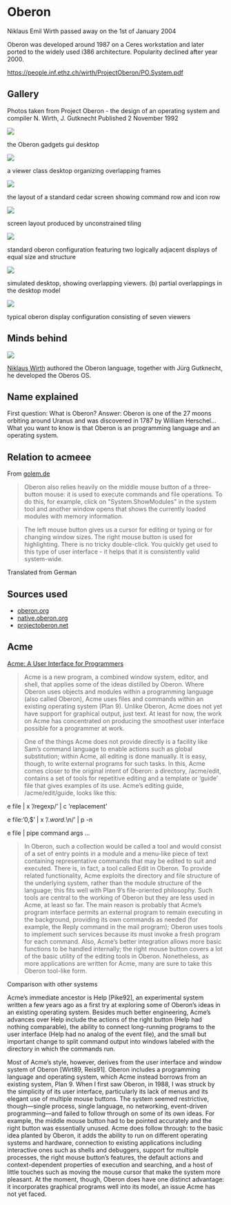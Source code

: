 # Oberon

Niklaus Emil Wirth passed away on the 1st of January 2004

Oberon was developed around 1987 on a Ceres workstation and later ported to the widely used i386 architecture. Popularity declined after year 2000.

https://people.inf.ethz.ch/wirth/ProjectOberon/PO.System.pdf

## Gallery

Photos taken from Project Oberon - the design of an operating system and compiler
N. Wirth, J. Gutknecht
Published 2 November 1992

<img src=/pub/pix/oberon1.avif>

the Oberon gadgets gui desktop

<img src=/pub/pix/oberon2.avif>

a viewer class desktop organizing overlapping frames

<img src=/pub/pix/oberon3.avif>

the layout of a standard cedar screen showing command row and icon row

<img src=/pub/pix/oberon4.avif>

screen layout produced by unconstrained tiling

<img src=/pub/pix/oberon5.avif>

standard oberon configuration featuring two logically adjacent displays of equal size and structure

<img src=/pub/pix/oberon6.avif>

simulated desktop, showing overlapping viewers. (b) partial overlappings in the desktop model

<img src=/pub/pix/oberon7.avif>

typical oberon display configuration consisting of seven viewers

## Minds behind

<img src=/pub/pix/niklaus-wirth.avif>

[Niklaus Wirth](https://people.inf.ethz.ch/wirth/) authored the Oberon language, together with Jürg Gutknecht, he developed the Oberos OS.

## Name explained

First question: What is Oberon? Answer: Oberon is one of the 27 moons orbiting around Uranus and was discovered in 1787 by William Herschel... What you want to know is that Oberon is an programming language and an operating system. 

## Relation to acmeee

From [golem.de](https://www.golem.de/news/oberon-eth-das-schweizer-system-2301-170754-2.html)

> Oberon also relies heavily on the middle mouse button of a three-button mouse: it is used to execute commands and file operations. To do this, for example, click on "System.ShowModules" in the system tool and another window opens that shows the currently loaded modules with memory information.

> The left mouse button gives us a cursor for editing or typing or for changing window sizes. The right mouse button is used for highlighting. There is no tricky double-click. You quickly get used to this type of user interface - it helps that it is consistently valid system-wide.

Translated from German

## Sources used

- [oberon.org](https://oberon.org)
- [native.oberon.org](http://native.oberon.org/)
- [projectoberon.net](https://www.projectoberon.net/)

## Acme

[Acme: A User Interface for Programmers](https://doc.cat-v.org/plan_9/4th_edition/papers/acme/)

> Acme is a new program, a combined window system, editor, and shell, that applies some of the ideas distilled by Oberon. Where Oberon uses objects and modules within a programming language (also called Oberon), Acme uses files and commands within an existing operating system (Plan 9). Unlike Oberon, Acme does not yet have support for graphical output, just text. At least for now, the work on Acme has concentrated on producing the smoothest user interface possible for a programmer at work.

> One of the things Acme does not provide directly is a facility like Sam’s command language to enable actions such as global substitution; within Acme, all editing is done manually. It is easy, though, to write external programs for such tasks. In this, Acme comes closer to the original intent of Oberon: a directory, /acme/edit, contains a set of tools for repetitive editing and a template or ‘guide’ file that gives examples of its use. Acme’s editing guide, /acme/edit/guide, looks like this:

e file | x ’/regexp/’ | c ’replacement’

e file:’0,$’ | x ’/.*word.*\n/’ | p -n

e file | pipe command args ...

> In Oberon, such a collection would be called a tool and would consist of a set of entry points in a module and a menu-like piece of text containing representative commands that may be edited to suit and executed. There is, in fact, a tool called Edit in Oberon. To provide related functionality, Acme exploits the directory and file structure of the underlying system, rather than the module structure of the language; this fits well with Plan 9’s file-oriented philosophy. Such tools are central to the working of Oberon but they are less used in Acme, at least so far. The main reason is probably that Acme’s program interface permits an external program to remain executing in the background, providing its own commands as needed (for example, the Reply command in the mail program); Oberon uses tools to implement such services because its must invoke a fresh program for each command. Also, Acme’s better integration allows more basic functions to be handled internally; the right mouse button covers a lot of the basic utility of the editing tools in Oberon. Nonetheless, as more applications are written for Acme, many are sure to take this Oberon tool-like form.

Comparison with other systems

Acme’s immediate ancestor is Help [Pike92], an experimental system written a few years ago as a first try at exploring some of Oberon’s ideas in an existing operating system. Besides much better engineering, Acme’s advances over Help include the actions of the right button (Help had nothing comparable), the ability to connect long-running programs to the user interface (Help had no analog of the event file), and the small but important change to split command output into windows labeled with the directory in which the commands run.

Most of Acme’s style, however, derives from the user interface and window system of Oberon [Wirt89, Reis91]. Oberon includes a programming language and operating system, which Acme instead borrows from an existing system, Plan 9. When I first saw Oberon, in 1988, I was struck by the simplicity of its user interface, particularly its lack of menus and its elegant use of multiple mouse buttons. The system seemed restrictive, though—single process, single language, no networking, event-driven programming—and failed to follow through on some of its own ideas. For example, the middle mouse button had to be pointed accurately and the right button was essentially unused. Acme does follow through: to the basic idea planted by Oberon, it adds the ability to run on different operating systems and hardware, connection to existing applications including interactive ones such as shells and debuggers, support for multiple processes, the right mouse button’s features, the default actions and context-dependent properties of execution and searching, and a host of little touches such as moving the mouse cursor that make the system more pleasant. At the moment, though, Oberon does have one distinct advantage: it incorporates graphical programs well into its model, an issue Acme has not yet faced.

